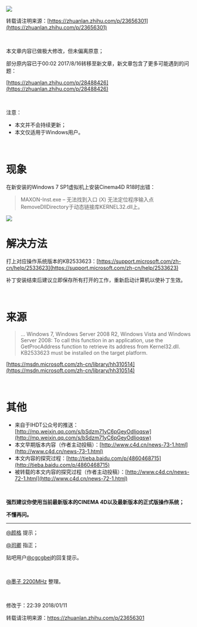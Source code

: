 ![](https://raw.githubusercontent.com/pzhlkj6612/ZhihuPost-23656301/master/pic_zhimg_com/v2-12a27bbf5d319c1f3180729a4992786c.jpg)

转载请注明来源：[https://zhuanlan.zhihu.com/p/23656301](https://zhuanlan.zhihu.com/p/23656301)

<br/>

本文章内容已做极大修改，但未偏离原意；

部分原内容已于00:02 2017/8/16转移至新文章，新文章包含了更多可能遇到的问题：

[https://zhuanlan.zhihu.com/p/28488426](https://zhuanlan.zhihu.com/p/28488426)

<br/>

注意：

* 本文并不会持续更新；
* 本文仅适用于Windows用户。

<br/>

# 现象

在新安装的Windows 7 SP1虚拟机上安装Cinema4D R18时出错：

> MAXON-Inst.exe – 无法找到入口
> (X) 无法定位程序输入点 RemoveDllDirectory于动态链接库KERNEL32.dll上。

![](https://raw.githubusercontent.com/pzhlkj6612/ZhihuPost-23656301/master/pic_zhimg_com/v2-8ebd181febc4464cbfb9a37ceafc3fd2.jpg)

# 解决方法

打上对应操作系统版本的KB2533623：[https://support.microsoft.com/zh-cn/help/2533623](https://support.microsoft.com/zh-cn/help/2533623)

补丁安装结束后建议立即保存所有打开的工作，重新启动计算机以使补丁生效。

<br/>

# 来源

> ...
> Windows 7, Windows Server 2008 R2, Windows Vista and Windows Server 2008: To call this function in an application, use the GetProcAddress function to retrieve its address from Kernel32.dll. KB2533623 must be installed on the target platform.

[https://msdn.microsoft.com/zh-cn/library/hh310514](https://msdn.microsoft.com/zh-cn/library/hh310514)

<br/>

# 其他

* 来自于IHDT公众号的推送：[http://mp.weixin.qq.com/s/bSdzm71yC6pGeyOdIioqsw](http://mp.weixin.qq.com/s/bSdzm71yC6pGeyOdIioqsw)
* 本文早期版本内容（作者主动投稿）：[http://www.c4d.cn/news-73-1.html](http://www.c4d.cn/news-73-1.html)
* 本文内容的探究过程：[http://tieba.baidu.com/p/4860468715](http://tieba.baidu.com/p/4860468715)
* 被转载的本文内容的探究过程（作者主动投稿）：[http://www.c4d.cn/news-72-1.html](http://www.c4d.cn/news-72-1.html)

<br/>

**强烈建议你使用当前最新版本的CINEMA 4D以及最新版本的正式版操作系统；**

**不懂再问。**

----

[@颜格](http://www.zhihu.com/people/60fb02669c8153429c6f7a8aab70b98e) 提示；

[@司卿](http://www.zhihu.com/people/cd3b49b1a20b771ac5f7d2b2f4a58baa) 指正；

贴吧用户[@cgcgbei](http://tieba.baidu.com/home/main?un=cgcgbei)的回复提示。

<br/>

[@墨子 2200MHz](http://www.zhihu.com/people/faf758840a7dfc528c4f620cdddf1460) 整理。

<br/>

修改于：22:39 2018/01/11

转载请注明来源：https://zhuanlan.zhihu.com/p/23656301
